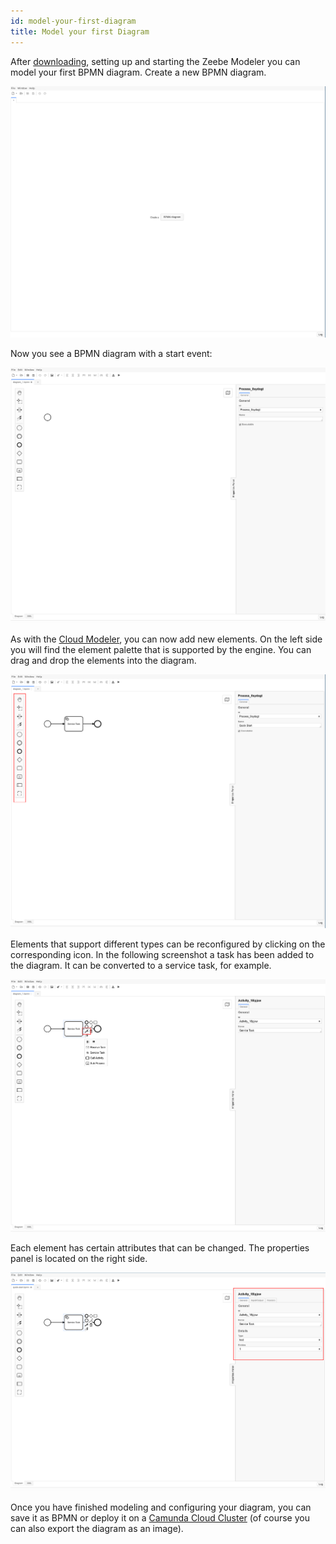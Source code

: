 ```yaml
---
id: model-your-first-diagram
title: Model your first Diagram
---
```


After [downloading](./install-the-modeler.md), setting up and starting the Zeebe Modeler you can model your first BPMN diagram. Create a new BPMN diagram.

![empty application](./img/empty.png)

Now you see a BPMN diagram with a start event:

![new diagram](./img/new-diagram.png)

As with the [Cloud Modeler](../cloud-modeler/model-your-first-diagram.md), you can now add new elements. On the left side you will find the element palette that is supported by the engine. You can drag and drop the elements into the diagram.

![elements](./img/elements.png)

Elements that support different types can be reconfigured by clicking on the corresponding icon. In the following screenshot a task has been added to the diagram. It can be converted to a service task, for example.

![task configuration](img/element-configuration.png)

Each element has certain attributes that can be changed. The properties panel is located on the right side.

![properties panel](img/properties-panel.png)

Once you have finished modeling and configuring your diagram, you can save it as BPMN or deploy it on a [Camunda Cloud Cluster](./connect-to-camunda-cloud.md) (of course you can also export the diagram as an image).
